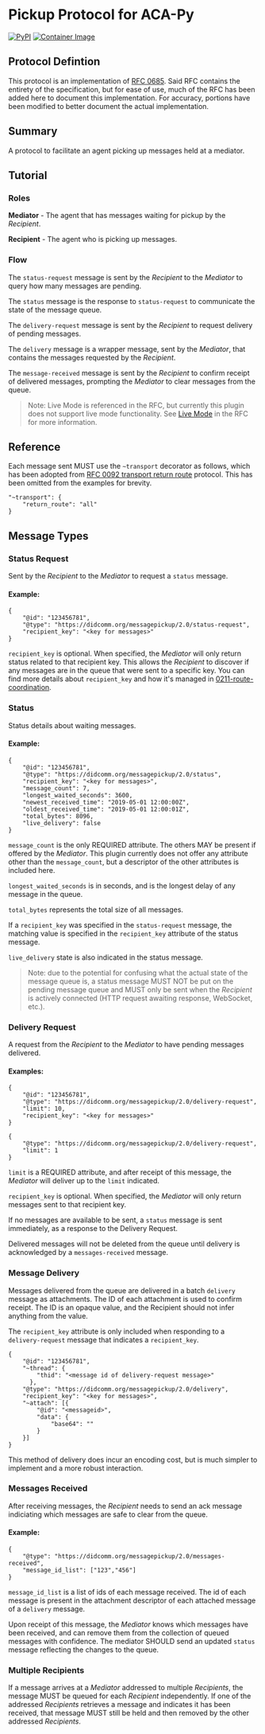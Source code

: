 # Pickup Protocol for ACA-Py

[![PyPI](https://img.shields.io/pypi/v/acapy-plugin-pickup)](https://pypi.org/project/acapy-plugin-pickup/)
[![Container Image](https://img.shields.io/badge/image-0.1.0-blue)](https://github.com/Indicio-tech/acapy-plugin-pickup/pkgs/container/acapy-plugin-pickup/39152013?tag=0.1.0)



## Protocol Defintion

This protocol is an implementation of [RFC 0685](https://github.com/hyperledger/aries-rfcs/tree/main/features/0685-pickup-v2).
Said RFC contains the entirety of the specification, but for ease of use, much of the RFC has been added here to document this implementation. For accuracy, portions have been modified to better document the actual implementation.

## Summary

A protocol to facilitate an agent picking up messages held at a mediator.

## Tutorial

### Roles

**Mediator** - The agent that has messages waiting for pickup by the _Recipient_.

**Recipient** - The agent who is picking up messages.

### Flow

The `status-request` message is sent by the _Recipient_ to the _Mediator_ to query how many messages are pending.

The `status` message is the response to `status-request` to communicate the state of the message queue.

The `delivery-request` message is sent by the _Recipient_ to request delivery of pending messages.

The `delivery` message is a wrapper message, sent by the _Mediator_, that contains the messages requested by the _Recipient_.

The `message-received` message is sent by the _Recipient_ to confirm receipt of delivered messages, 
prompting the _Mediator_ to clear messages from the queue.

> Note: Live Mode is referenced in the RFC, but currently this plugin does not support live mode functionality. See [Live Mode](https://github.com/hyperledger/aries-rfcs/blob/main/features/0685-pickup-v2/README.md#live-mode) in the RFC for more information.

## Reference

Each message sent MUST use the `~transport` decorator as follows, which has been adopted from [RFC 0092 transport return route](https://github.com/hyperledger/aries-rfcs/blob/main/features/0092-transport-return-route/README.md) protocol. This has been omitted from the examples for brevity.

```json=
"~transport": {
    "return_route": "all"
}
```

## Message Types

### Status Request

Sent by the _Recipient_ to the _Mediator_ to request a `status` message.
#### Example:

```json=
{
    "@id": "123456781",
    "@type": "https://didcomm.org/messagepickup/2.0/status-request",
    "recipient_key": "<key for messages>"
}
```

`recipient_key` is optional. When specified, the _Mediator_ will only return status related to that recipient key. This allows the _Recipient_ to discover if any messages are in the queue that were sent to a specific key. You can find more details about `recipient_key` and how it's managed in [0211-route-coordination](https://github.com/hyperledger/aries-rfcs/blob/master/features/0211-route-coordination/README.md).

### Status

Status details about waiting messages.

#### Example:

```json=
{
    "@id": "123456781",
    "@type": "https://didcomm.org/messagepickup/2.0/status",
    "recipient_key": "<key for messages>",
    "message_count": 7,
    "longest_waited_seconds": 3600,
    "newest_received_time": "2019-05-01 12:00:00Z",
    "oldest_received_time": "2019-05-01 12:00:01Z",
    "total_bytes": 8096,
    "live_delivery": false
}
```

`message_count` is the only REQUIRED attribute. The others MAY be present if offered by the _Mediator_. This plugin currently does not offer any attribute other than the `message_count`, but a descriptor of the other attributes is included here.

`longest_waited_seconds` is in seconds, and is the longest delay of any message in the queue.

`total_bytes` represents the total size of all messages.

If a `recipient_key` was specified in the `status-request` message, the matching value is specified in the `recipient_key` attribute of the status message.

`live_delivery` state is also indicated in the status message. 

> Note: due to the potential for confusing what the actual state of the message queue
> is, a status message MUST NOT be put on the pending message queue and MUST only
> be sent when the _Recipient_ is actively connected (HTTP request awaiting
> response, WebSocket, etc.).

### Delivery Request

A request from the _Recipient_ to the _Mediator_ to have pending messages delivered. 

#### Examples:

```json=
{
    "@id": "123456781",
    "@type": "https://didcomm.org/messagepickup/2.0/delivery-request",
    "limit": 10,
    "recipient_key": "<key for messages>"
}
```

```json=
{
    "@type": "https://didcomm.org/messagepickup/2.0/delivery-request",
    "limit": 1
}
```


`limit` is a REQUIRED attribute, and after receipt of this message, the _Mediator_ will deliver up to the `limit` indicated. 

`recipient_key` is optional. When specified, the _Mediator_ will only return messages sent to that recipient key.

If no messages are available to be sent, a `status` message is sent immediately, as a response to the Delivery Request.

Delivered messages will not be deleted from the queue until delivery is acknowledged by a `messages-received` message.

### Message Delivery

Messages delivered from the queue are delivered in a batch `delivery` message as attachments. The ID of each attachment is used to confirm receipt. The ID is an opaque value, and the Recipient should not infer anything from the value.

The `recipient_key` attribute is only included when responding to a `delivery-request` message that indicates a `recipient_key`.

```json=
{
    "@id": "123456781",
    "~thread": {
        "thid": "<message id of delivery-request message>"
      },
    "@type": "https://didcomm.org/messagepickup/2.0/delivery",
    "recipient_key": "<key for messages>",
    "~attach": [{
    	"@id": "<messageid>",
    	"data": {
    		"base64": ""
    	}
    }]
}
```

This method of delivery does incur an encoding cost, but is much simpler to implement and a more robust interaction.

### Messages Received
After receiving messages, the _Recipient_ needs to send an ack message indiciating 
which messages are safe to clear from the queue.

#### Example:

```json=
{
    "@type": "https://didcomm.org/messagepickup/2.0/messages-received",
    "message_id_list": ["123","456"]
}
```

`message_id_list` is a list of ids of each message received. The id of each message is present in the attachment descriptor of each attached message of a `delivery` message.

Upon receipt of this message, the _Mediator_ knows which messages have been received, and can remove them from the collection of queued messages with confidence. The mediator SHOULD send an updated `status` message reflecting the changes to the queue.

### Multiple Recipients

If a message arrives at a _Mediator_ addressed to multiple _Recipients_, the message MUST be queued for each _Recipient_ independently. If one of the addressed _Recipients_ retrieves a message and indicates it has been received, that message MUST still be held and then removed by the other addressed _Recipients_.
